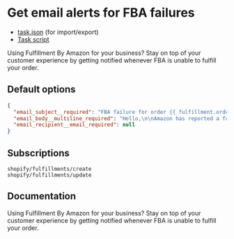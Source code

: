 # Get email alerts for FBA failures

* [task.json](../../tasks/get-email-alerts-for-fba-failures.json) (for import/export)
* [Task script](./script.liquid)

Using Fulfillment By Amazon for your business? Stay on top of your customer experience by getting notified whenever FBA is unable to fulfill your order.

## Default options

```json
{
  "email_subject__required": "FBA failure for order {{ fulfillment.order.name | default: \"#12345\" }}",
  "email_body__multiline_required": "Hello,\n\nAmazon has reported a fulfillment failure for order {{ fulfillment.order.name | default: \"#12345\" }}. Here's the message they included:\n\n> {{ fulfillment.receipt.response_message | default: \"(no message given)\" }}\n\nView this order's details in Shopify:\n\nhttps://{{ shop.myshopify_domain }}/admin/orders/{{ fulfillment.order.id | default: 12345 }}\n\nThanks,\n\n- Mechanic, for {{ shop.name }}",
  "email_recipient__email_required": null
}
```

## Subscriptions

```liquid
shopify/fulfillments/create
shopify/fulfillments/update
```

## Documentation

Using Fulfillment By Amazon for your business? Stay on top of your customer experience by getting notified whenever FBA is unable to fulfill your order.
